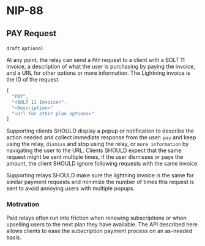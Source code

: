 NIP-88
======

PAY Request
-----------

`draft` `optional`

At any point, the relay can send a `PAY` request to a client with a BOLT 11 invoice, a description of what the user is purchasing by paying the invoice, and a URL for other options or more information. The Lightning invoice is the ID of the request.

```js
[
  "PAY",
  "<BOLT 11 Invoice>",
  "<Description>"
  "<Url for other plan options>"
]
```

Supporting clients SHOULD display a popup or notification to describe the action needed and collect immediate response from the user: `pay` and keep using the relay, `dismiss` and stop using the relay, or `more information` by navigating the user to the URL. Clients SHOULD expect that the same request might be sent multiple times, if the user dismisses or pays the amount, the client SHOULD ignore following requests with the same invoice.

Supporting relays SHOULD make sure the lightning invoice is the same for similar payment requests and minimize the number of times this request is sent to avoid annoying users with multiple popups.

### Motivation

Paid relays often run into friction when renewing subscriptions or when upselling users to the next plan they have available. The API described here allows clients to ease the subscription payment process on an as-needed basis. 

